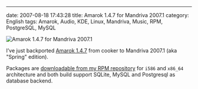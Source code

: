 ---
date: 2007-08-18 17:43:28
title: Amarok 1.4.7 for Mandriva 2007.1
category: English
tags: Amarok, Audio, KDE, Linux, Mandriva, Music, RPM, PostgreSQL, MySQL

![Amarok 1.4.7 for Mandriva 2007.1](/uploads/2007/amarok-147-logo.png)

I’ve just backported [Amarok 1.4.7](http://amarok.kde.org/en/node/243) from
cooker to Mandriva 2007.1 (aka "Spring" edition).

Packages are
[downloadable from my RPM repository](http://github.com/kdeldycke/mandriva-specs)
for `i586` and `x86_64` architecture and both build support SQLite, MySQL and
Postgresql as database backend.
